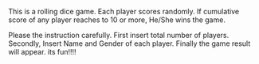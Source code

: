 This is a rolling dice game. Each player scores randomly. If cumulative score of any player reaches to 10 or more, He/She wins the game.

Please the instruction carefully. 
First insert total number of players. 
Secondly, Insert Name and Gender of each player. 
Finally the game result will appear. 
its fun!!!!
